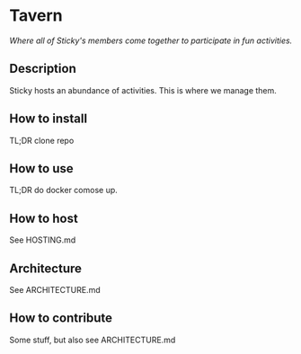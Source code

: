 # Tavern

_Where all of Sticky's members come together to participate in fun activities._

## Description

Sticky hosts an abundance of activities. This is where we manage them.

## How to install

TL;DR clone repo

## How to use

TL;DR do docker comose up.

## How to host

See HOSTING.md

## Architecture

See ARCHITECTURE.md

## How to contribute

Some stuff, but also see ARCHITECTURE.md
